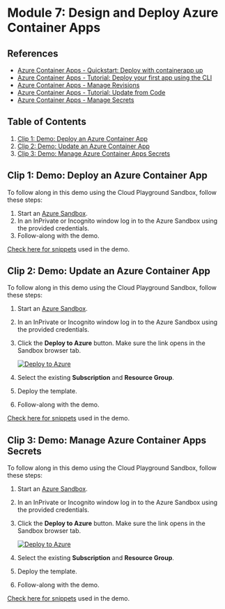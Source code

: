 # Module 7: Design and Deploy Azure Container Apps

## References

- [Azure Container Apps - Quickstart: Deploy with containerapp up](https://learn.microsoft.com/en-us/azure/container-apps/containerapp-up)
- [Azure Container Apps - Tutorial: Deploy your first app using the CLI](https://learn.microsoft.com/en-us/azure/container-apps/tutorial-deploy-first-app-cli?tabs=bash)
- [Azure Container Apps - Manage Revisions](https://learn.microsoft.com/en-us/azure/container-apps/revisions-manage?tabs=bash)
- [Azure Container Apps - Tutorial: Update from Code](https://learn.microsoft.com/en-us/azure/container-apps/tutorial-update-from-code?tabs=csharp)
- [Azure Container Apps - Manage Secrets](https://learn.microsoft.com/en-us/azure/container-apps/manage-secrets?tabs=azure-portal)

## Table of Contents

1. [Clip 1: Demo: Deploy an Azure Container App](#clip-1-demo-deploy-an-azure-container-app)
2. [Clip 2: Demo: Update an Azure Container App](#clip-2-demo-update-an-azure-container-app)
3. [Clip 3: Demo: Manage Azure Container Apps Secrets](#clip-3-demo-manage-azure-container-apps-secrets)

## Clip 1: Demo: Deploy an Azure Container App

To follow along in this demo using the Cloud Playground Sandbox, follow these steps:

1. Start an [Azure Sandbox](https://app.pluralsight.com/hands-on/playground/cloud-sandboxes).
1. In an InPrivate or Incognito window log in to the Azure Sandbox using the provided credentials.
1. Follow-along with the demo.

[Check here for snippets](7.1/Snippets.md) used in the demo.

## Clip 2: Demo: Update an Azure Container App

To follow along in this demo using the Cloud Playground Sandbox, follow these steps:

1. Start an [Azure Sandbox](https://app.pluralsight.com/hands-on/playground/cloud-sandboxes).
1. In an InPrivate or Incognito window log in to the Azure Sandbox using the provided credentials.
1. Click the **Deploy to Azure** button. Make sure the link opens in the Sandbox browser tab.

    [![Deploy to Azure](https://aka.ms/deploytoazurebutton)](https://portal.azure.com/#create/Microsoft.Template/uri/https%3A%2F%2Fraw.githubusercontent.com%2Fpluralsight-cloud%2Faz-204-app-container-solutions-implementing%2Frefs%2Fheads%2Fmain%2FModules%2F7%2F7.2%2Fmain.json)

1. Select the existing **Subscription** and **Resource Group**.
1. Deploy the template.
1. Follow-along with the demo.

[Check here for snippets](7.2/Snippets.md) used in the demo.

## Clip 3: Demo: Manage Azure Container Apps Secrets

To follow along in this demo using the Cloud Playground Sandbox, follow these steps:

1. Start an [Azure Sandbox](https://app.pluralsight.com/hands-on/playground/cloud-sandboxes).
1. In an InPrivate or Incognito window log in to the Azure Sandbox using the provided credentials.
1. Click the **Deploy to Azure** button. Make sure the link opens in the Sandbox browser tab.

    [![Deploy to Azure](https://aka.ms/deploytoazurebutton)](https://portal.azure.com/#create/Microsoft.Template/uri/https%3A%2F%2Fraw.githubusercontent.com%2Fpluralsight-cloud%2Faz-204-app-container-solutions-implementing%2Frefs%2Fheads%2Fmain%2FModules%2F6%2F7.7%2Fmain.json)

1. Select the existing **Subscription** and **Resource Group**.
1. Deploy the template.
1. Follow-along with the demo.

[Check here for snippets](7.3/Snippets.md) used in the demo.